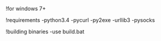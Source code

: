 !for windows 7+

!requirements
-python3.4
-pycurl
-py2exe
-urllib3
-pysocks

!building binaries
-use build.bat
